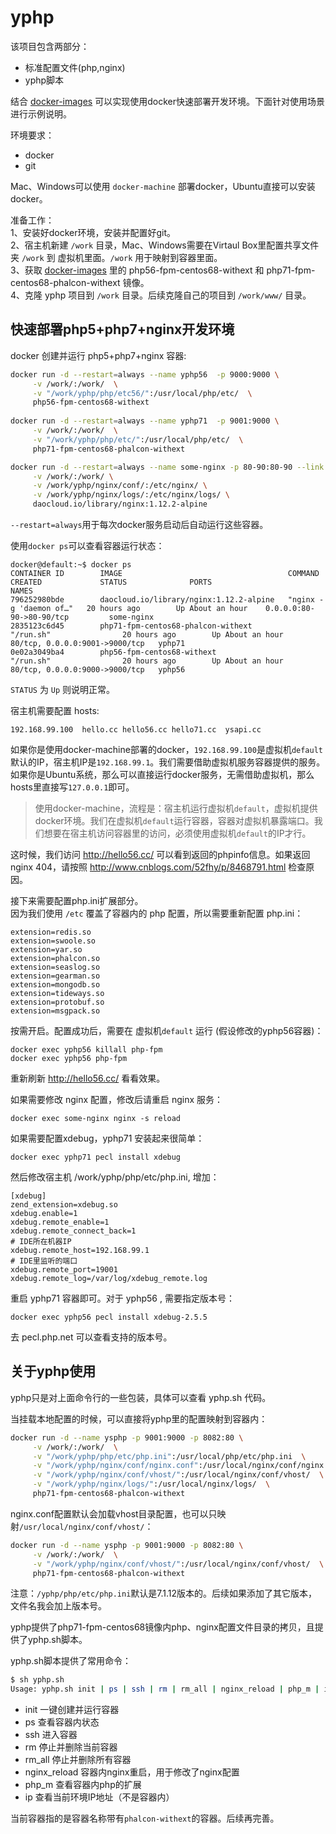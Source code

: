 # yphp

该项目包含两部分：
- 标准配置文件(php,nginx)
- yphp脚本

结合 [docker-images](https://github.com/52fhy/docker-images) 可以实现使用docker快速部署开发环境。下面针对使用场景进行示例说明。


环境要求：

- docker 
- git 

Mac、Windows可以使用 `docker-machine` 部署docker，Ubuntu直接可以安装docker。

准备工作：  
1、安装好docker环境，安装并配置好git。  
2、宿主机新建 `/work` 目录，Mac、Windows需要在Virtaul Box里配置共享文件夹 `/work` 到 虚拟机里面。`/work` 用于映射到容器里面。  
3、获取 [docker-images](https://github.com/52fhy/docker-images) 里的 php56-fpm-centos68-withext 和 php71-fpm-centos68-phalcon-withext 镜像。  
4、克隆 yphp 项目到 `/work` 目录。后续克隆自己的项目到 `/work/www/` 目录。  

## 快速部署php5+php7+nginx开发环境

docker 创建并运行 php5+php7+nginx 容器:
``` bash
docker run -d --restart=always --name yphp56  -p 9000:9000 \
     -v /work/:/work/  \
     -v "/work/yphp/php/etc56/":/usr/local/php/etc/  \
     php56-fpm-centos68-withext
     
docker run -d --restart=always --name yphp71  -p 9001:9000 \
     -v /work/:/work/  \
     -v "/work/yphp/php/etc/":/usr/local/php/etc/  \
     php71-fpm-centos68-phalcon-withext

docker run -d --restart=always --name some-nginx -p 80-90:80-90 --link yphp56 --link yphp \
     -v /work/:/work/ \
     -v /work/yphp/nginx/conf/:/etc/nginx/ \
     -v /work/yphp/nginx/logs/:/etc/nginx/logs/ \
     daocloud.io/library/nginx:1.12.2-alpine
```

`--restart=always`用于每次docker服务启动后自动运行这些容器。

使用`docker ps`可以查看容器运行状态：
``` 
docker@default:~$ docker ps
CONTAINER ID        IMAGE                                     COMMAND                  CREATED             STATUS              PORTS                            NAMES
796252980bde        daocloud.io/library/nginx:1.12.2-alpine   "nginx -g 'daemon of…"   20 hours ago        Up About an hour    0.0.0.0:80-90->80-90/tcp         some-nginx
2835123c6d45        php71-fpm-centos68-phalcon-withext        "/run.sh"                20 hours ago        Up About an hour    80/tcp, 0.0.0.0:9001->9000/tcp   yphp71
0e02a3049ba4        php56-fpm-centos68-withext                "/run.sh"                20 hours ago        Up About an hour    80/tcp, 0.0.0.0:9000->9000/tcp   yphp56
```
`STATUS` 为 `Up` 则说明正常。

宿主机需要配置 hosts:
```
192.168.99.100  hello.cc hello56.cc hello71.cc  ysapi.cc
```
如果你是使用docker-machine部署的docker，`192.168.99.100`是虚拟机`default`默认的IP，宿主机IP是`192.168.99.1`。我们需要借助虚拟机服务容器提供的服务。  
如果你是Ubuntu系统，那么可以直接运行docker服务，无需借助虚拟机，那么 hosts里直接写`127.0.0.1`即可。  

>使用docker-machine，流程是：宿主机运行虚拟机`default`，虚拟机提供docker环境。我们在虚拟机`default`运行容器，容器对虚拟机暴露端口。我们想要在宿主机访问容器里的访问，必须使用虚拟机`default`的IP才行。  

这时候，我们访问 http://hello56.cc/ 可以看到返回的phpinfo信息。如果返回 nginx 404，请按照 http://www.cnblogs.com/52fhy/p/8468791.html 检查原因。  

接下来需要配置php.ini扩展部分。  
因为我们使用 `/etc` 覆盖了容器内的 php 配置，所以需要重新配置 php.ini：
```
extension=redis.so
extension=swoole.so
extension=yar.so
extension=phalcon.so
extension=seaslog.so
extension=gearman.so
extension=mongodb.so
extension=tideways.so
extension=protobuf.so
extension=msgpack.so
```

按需开启。配置成功后，需要在 虚拟机`default` 运行 (假设修改的yphp56容器)：
```
docker exec yphp56 killall php-fpm
docker exec yphp56 php-fpm
```

重新刷新 http://hello56.cc/ 看看效果。

如果需要修改 nginx 配置，修改后请重启 nginx 服务：
```
docker exec some-nginx nginx -s reload
```

如果需要配置xdebug，yphp71 安装起来很简单：
```
docker exec yphp71 pecl install xdebug
```
然后修改宿主机 /work/yphp/php/etc/php.ini, 增加：
```
[xdebug]
zend_extension=xdebug.so
xdebug.enable=1
xdebug.remote_enable=1
xdebug.remote_connect_back=1
# IDE所在机器IP
xdebug.remote_host=192.168.99.1
# IDE里监听的端口
xdebug.remote_port=19001
xdebug.remote_log=/var/log/xdebug_remote.log
```

重启 yphp71 容器即可。对于 yphp56 , 需要指定版本号：
```
docker exec yphp56 pecl install xdebug-2.5.5
```
去 pecl.php.net 可以查看支持的版本号。

## 关于yphp使用

yphp只是对上面命令行的一些包装，具体可以查看 yphp.sh 代码。

当挂载本地配置的时候，可以直接将yphp里的配置映射到容器内：
``` bash
docker run -d --name ysphp -p 9001:9000 -p 8082:80 \
	 -v /work/:/work/  \
	 -v "/work/yphp/php/etc/php.ini":/usr/local/php/etc/php.ini  \
	 -v "/work/yphp/nginx/conf/nginx.conf":/usr/local/nginx/conf/nginx.conf  \
	 -v "/work/yphp/nginx/conf/vhost/":/usr/local/nginx/conf/vhost/  \
	 -v "/work/yphp/nginx/logs/":/usr/local/nginx/logs/  \
	 php71-fpm-centos68-phalcon-withext
```

nginx.conf配置默认会加载vhost目录配置，也可以只映射`/usr/local/nginx/conf/vhost/`：
``` bash
docker run -d --name ysphp -p 9001:9000 -p 8082:80 \
	 -v /work/:/work/  \
	 -v "/work/yphp/nginx/conf/vhost/":/usr/local/nginx/conf/vhost/  \
	 php71-fpm-centos68-phalcon-withext
```

注意：`/yphp/php/etc/php.ini`默认是7.1.12版本的。后续如果添加了其它版本，文件名我会加上版本号。

yphp提供了php71-fpm-centos68镜像内php、nginx配置文件目录的拷贝，且提供了yphp.sh脚本。

yphp.sh脚本提供了常用命令：

``` bash
$ sh yphp.sh
Usage: yphp.sh init | ps | ssh | rm | rm_all | nginx_reload | php_m | ip
```

- init 一键创建并运行容器
- ps 查看容器内状态
- ssh 进入容器
- rm 停止并删除当前容器
- rm_all 停止并删除所有容器
- nginx_reload 容器内nginx重启，用于修改了nginx配置
- php_m 查看容器内php的扩展
- ip 查看当前环境IP地址（不是容器内）

当前容器指的是容器名称带有`phalcon-withext`的容器。后续再完善。

